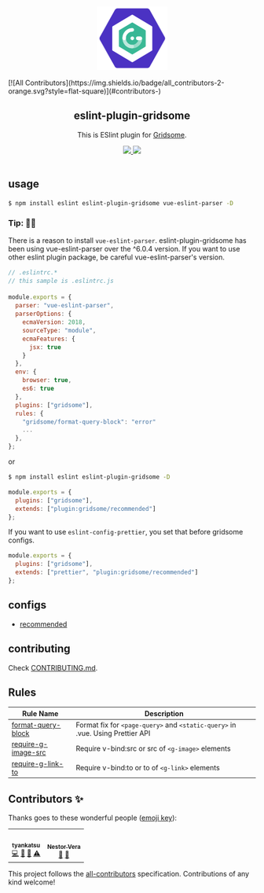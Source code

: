 <p align="center"><img width="143px" height="130px" src="https://raw.githubusercontent.com/gridsome/eslint-plugin-gridsome/master/assets/logo/eslint-plugin-gridsome.png" alt="ESLint plugin for Gridsome"></p>
<!-- ALL-CONTRIBUTORS-BADGE:START - Do not remove or modify this section -->
[![All Contributors](https://img.shields.io/badge/all_contributors-2-orange.svg?style=flat-square)](#contributors-)
<!-- ALL-CONTRIBUTORS-BADGE:END -->

<h2 align="center">eslint-plugin-gridsome</h2>
<p align="center">
  This is ESlint plugin for <a href="https://gridsome.org/" rel="nofollow">Gridsome</a>.
</p>
<p align="center">
  <a title="Current version" href="https://badge.fury.io/js/eslint-plugin-gridsome" rel="nofollow">
    <img src="https://badge.fury.io/js/eslint-plugin-gridsome.svg">
  </a>
  <a title="MIT License" href="[LICENSE](https://opensource.org/licenses/MIT)" rel="nofollow">
    <img src="https://img.shields.io/badge/License-MIT-green.svg">
  </a>
  <br>
  <br>
</p>

## usage

```bash
$ npm install eslint eslint-plugin-gridsome vue-eslint-parser -D
```

### Tip: 👩‍🚀

There is a reason to install `vue-eslint-parser`.
eslint-plugin-gridsome has been using vue-eslint-parser over the ^6.0.4 version.
If you want to use other eslint plugin package, be careful vue-eslint-parser's version.

```javascript
// .eslintrc.*
// this sample is .eslintrc.js

module.exports = {
  parser: "vue-eslint-parser",
  parserOptions: {
    ecmaVersion: 2018,
    sourceType: "module",
    ecmaFeatures: {
      jsx: true
    }
  },
  env: {
    browser: true,
    es6: true
  },
  plugins: ["gridsome"],
  rules: {
    "gridsome/format-query-block": "error"
    ...
  },
};
```

or

```bash
$ npm install eslint eslint-plugin-gridsome -D
```

```javascript
module.exports = {
  plugins: ["gridsome"],
  extends: ["plugin:gridsome/recommended"]
};
```

If you want to use `eslint-config-prettier`, you set that before gridsome configs.

```javascript
module.exports = {
  plugins: ["gridsome"],
  extends: ["prettier", "plugin:gridsome/recommended"]
};
```

## configs

- [recommended](https://github.com/gridsome/eslint-plugin-gridsome/blob/master/lib/configs/recommended.js)

## contributing

Check [CONTRIBUTING.md](https://github.com/gridsome/eslint-plugin-gridsome/blob/master/CONTRIBUTING.md).

## Rules

| Rule Name                                                                                                               | Description                                                                    |
| ----------------------------------------------------------------------------------------------------------------------- | ------------------------------------------------------------------------------ |
| [format-query-block](https://github.com/gridsome/eslint-plugin-gridsome/blob/master/docs/rules/format-query-block.md)   | Format fix for `<page-query>` and `<static-query>` in .vue. Using Prettier API |
| [require-g-image-src](https://github.com/gridsome/eslint-plugin-gridsome/blob/master/docs/rules/require-g-image-src.md) | Require v-bind:src or src of `<g-image>` elements                              |
| [require-g-link-to](https://github.com/gridsome/eslint-plugin-gridsome/blob/master/docs/rules/require-g-link-to.md)     | Require v-bind:to or to of `<g-link>` elements                                 |

## Contributors ✨

Thanks goes to these wonderful people ([emoji key](https://allcontributors.org/docs/en/emoji-key)):

<!-- ALL-CONTRIBUTORS-LIST:START - Do not remove or modify this section -->
<!-- prettier-ignore-start -->
<!-- markdownlint-disable -->
<table>
  <tr>
    <td align="center"><a href="https://tyankatsu.netlify.com/"><img src="https://avatars0.githubusercontent.com/u/28397593?v=4" width="100px;" alt=""/><br /><sub><b>tyankatsu</b></sub></a><br /><a href="https://github.com/gridsome/eslint-plugin-gridsome/commits?author=tyankatsu0105" title="Code">💻</a> <a href="https://github.com/gridsome/eslint-plugin-gridsome/commits?author=tyankatsu0105" title="Documentation">📖</a> <a href="#maintenance-tyankatsu0105" title="Maintenance">🚧</a> <a href="https://github.com/gridsome/eslint-plugin-gridsome/commits?author=tyankatsu0105" title="Tests">⚠️</a></td>
    <td align="center"><a href="http://www.nestor.rip"><img src="https://avatars0.githubusercontent.com/u/1107521?v=4" width="100px;" alt=""/><br /><sub><b>Nestor Vera</b></sub></a><br /><a href="https://github.com/gridsome/eslint-plugin-gridsome/issues?q=author%3Ahacknug" title="Bug reports">🐛</a> <a href="#ideas-hacknug" title="Ideas, Planning, & Feedback">🤔</a></td>
  </tr>
</table>

<!-- markdownlint-enable -->
<!-- prettier-ignore-end -->
<!-- ALL-CONTRIBUTORS-LIST:END -->

This project follows the [all-contributors](https://github.com/all-contributors/all-contributors) specification. Contributions of any kind welcome!